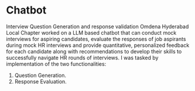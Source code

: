 # Chatbot
Interview Question Generation and response validation
Omdena Hyderabad Local Chapter worked on a LLM based chatbot that can conduct mock interviews for aspiring candidates, evaluate the responses of job aspirants during mock HR interviews and provide quantitative, personalized feedback for each candidate along with recommendations to develop their skills to successfully navigate HR rounds of interviews.
I was tasked by implementation of the two functionalities:
1. Question Generation.
2. Response Evaluation.
